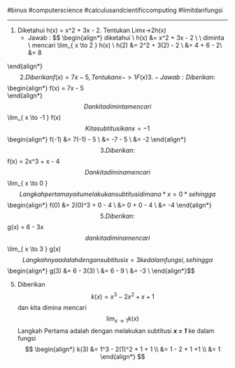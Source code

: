 #binus #computerscience #calculusandcientificcomputing #limitdanfungsi 
___
1. Diketahui h(x) = x^2 + 3x - 2. Tentukan Limx->2h(x)
	- Jawab :
$$
\begin{align*}
diketahui \  h(x) &= x^2 + 3x - 2 \\ \\
diminta \ mencari \lim_{ x \to 2 } h(x) \\
h(2) &= 2^2 + 3(2) - 2 \\
&= 4 + 6 - 2\\
&= 8

\end{align*}
$$
2. Diberikan f(x) = 7x - 5, Tentukan x-> 1 F(x)
3. 
	- Jawab :
		Diberikan :
$$
\begin{align*}
f(x) = 7x - 5   
\end{align*}
$$
		Dan kita diminta mencari 
		$$ \lim_{ x \to -1 } f(x) $$
		Kita subtitusikan x = -1
		$$
		\begin{align*}
          f(-1) &= 7(-1) - 5 \\
               &= -7 - 5 \\
               &= -2
        \end{align*}
		$$
3. Diberikan :
$$
f(x) = 2x^3 + x - 4
$$
	Dan kita dimina mencari
	$$ \lim_{ x \to 0 } $$
	Langkah pertama yaitu melakukan subtitusi dimana *x = 0* sehingga 
	$$
	\begin{align*}
f(0) &= 2(0)^3 + 0 - 4 \\
     &= 0 + 0 - 4 \\
     &= -4
\end{align*}
	$$ 
5.  Diberikan:
$$g(x) = 6 - 3x$$
    dan kita dimina mencari 
    $$\lim_{ x \to 3 } g(x) $$
    Langkahnya adalah dengan subtitusi x = 3 ke dalam fungsi, sehingga
    $$\begin{align*}
g(3) &= 6 - 3(3) \\
     &= 6 - 9 \\
     &= -3 \\
\end{align*}$$

5.  Diberikan
$$
k(x) = x^3 - 2x^2 + x + 1
$$
	dan kita dimina mencari 
	$$\lim_{ x \to 1 } k(x)$$
	Langkah Pertama adalah dengan melakukan subtitusi ***x = 1*** ke dalam fungsi
	$$ 
	\begin{align*}
k(3) &= 1^3 - 2(1)^2 + 1 + 1 \\
     &= 1 - 2 + 1 +1 \\
     &= 1
\end{align*}
	$$